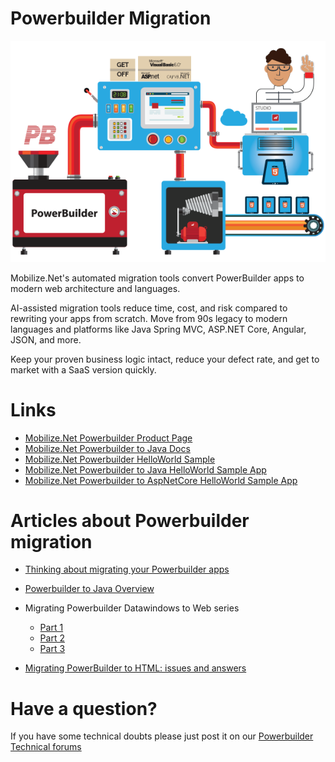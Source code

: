 # Powerbuilder Migration

![PBMigration](Mobilize-PowerbuilderMigration.png)

Mobilize.Net's automated migration tools convert PowerBuilder apps to modern web architecture and languages.

AI-assisted migration tools reduce time, cost, and risk compared to rewriting your apps from scratch. Move from 90s legacy to modern languages and platforms like Java Spring MVC, ASP.NET Core, Angular, JSON, and more.

Keep your proven business logic intact, reduce your defect rate, and get to market with a SaaS version quickly.

# Links

- [Mobilize.Net Powerbuilder Product Page](https://www.mobilize.net/powerbuilder)
- [Mobilize.Net Powerbuilder to Java Docs](https://docs.mobilize.net/PBJava)
- [Mobilize.Net Powerbuilder HelloWorld Sample](https://github.com/MobilizeNet/PBMapJavaHelloWorldPB)
- [Mobilize.Net Powerbuilder to Java HelloWorld Sample App](https://github.com/MobilizeNet/PBMAPJavaHelloWorld)
- [Mobilize.Net Powerbuilder to AspNetCore HelloWorld Sample App](https://github.com/MobilizeNet/PBNetHelloWorld)

# Articles about Powerbuilder migration

- [Thinking about migrating your Powerbuilder apps](https://www.mobilize.net/blog/powerbuilder-yes-no-maybe)

- [Powerbuilder to Java Overview](https://www.mobilize.net/blog/powerbuilderto-java/html5-modernization)

- Migrating Powerbuilder Datawindows to Web series
  - [Part 1](https://www.mobilize.net/blog/migrating-powerbuilder-datawindows-to-web)
  - [Part 2](https://www.mobilize.net/blog/migrating-powerbuilder-datawindows-to-web-part-2)
  - [Part 3](https://www.mobilize.net/blog/migrating-powerbuilder-datawindows-to-web-part3)
  
- [Migrating PowerBuilder to HTML: issues and answers](https://www.mobilize.net/blog/migrating-powerbuilder-to-html-issues-and-answers)

# Have a question? 

If you have some technical doubts please just post it on our [Powerbuilder Technical forums](https://forums.mobilize.net/forum/26-powerbuilder-to-web/)
